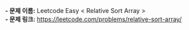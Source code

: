 **- 문제 이름:** Leetcode Easy < Relative Sort Array >  
**- 문제 링크:** https://leetcode.com/problems/relative-sort-array/

